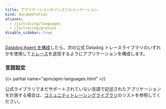 ```yaml
---
title: アプリケーションのインスツルメンテーション
kind: documentation
aliases:
  - /ja/tracing/languages
  - /ja/tracing/proxies
disable_sidebar: true
---
```

[Datadog Agent を構成][1]したら、次の公式 Datadog トレースライブラリのいずれかを使用して[トレース][2]を送信するようにアプリケーションを構成します。

### 言語設定

{{< partial name="apm/apm-languages.html" >}}

公式ライブラリでまだサポートされていない言語で記述されたアプリケーションを計測する場合は、[コミュニティトレーシングライブラリ][3]のリストを参照してください。

[1]: /ja/tracing/send_traces/
[2]: /ja/tracing/visualization/#trace
[3]: /ja/developers/libraries/#apm-tracing-client-libraries